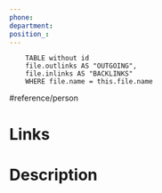 ```yaml
---
phone:
department:
position_:
---
```


```dataview 
	TABLE without id
	file.outlinks AS "OUTGOING", 
	file.inlinks AS "BACKLINKS"
	WHERE file.name = this.file.name 
```
#reference/person 

# Links


# Description
